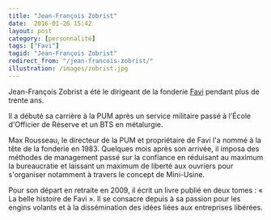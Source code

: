 ```yaml
---
title: "Jean-François Zobrist"
date:  2016-01-26 15:42
layout: post
category: [personnalité]
tags: ["Favi"]
tagid: "Jean-François Zobrist"
redirect_from: "/jean-francois-zobrist/"
illustration: /images/zobrist.jpg
---
```


Jean-François Zobrist a été le dirigeant de la fonderie [Favi](/favi/) pendant plus de trente ans.

Il a débuté sa carrière à la PUM après un service militaire passé à l'École d'Officier de Réserve et un BTS en métalurgie.

Max Rousseau, le directeur de la PUM et propriétaire de Favi l'a nommé à la tête de la fonderie en 1983. Quelques mois après son arrivée, il imposa des méthodes de management passé sur la confiance en réduisant au maximum la bureaucratie et laissant un maximum de liberté aux ouvriers pour s'organiser notamment à travers le concept de Mini-Usine.

Pour son départ en retraite en 2009, il écrit un livre publié en deux tomes : « La belle histoire de Favi ». Il se consacre depuis à sa passion pour les engins volants et à la dissémination des idées liées aux entreprises libérées.
